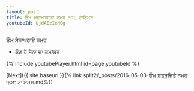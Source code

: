```yaml
---
layout: post
title: ਓਮ ਮਹਾਮਾਯਾਯਾ ਨਮਹ ੧੦੮ ਟਾਇਮਸ
youtubeId: UjdAEzIeNOg
---
```

 
 
 ਓਮ ਸੇਨਾਪਠਾਏ ਨਮਹ  
 
 -  ਕੌਣ ਹੈ ਸੈਨਾ ਦਾ ਕਮਾਂਡਰ 
 
  
 
  
 
 
 
 
 
 


{% include youtubePlayer.html id=page.youtubeId %}
 
[Next]({{ site.baseurl }}{% link  split2/_posts/2016-05-03-ਓਮ ਸ਼ਤ੍ਰੁਜਿਤੇ ਨਮਹ ੧੦੮ ਟਾਇਮਸ.md%})
 
